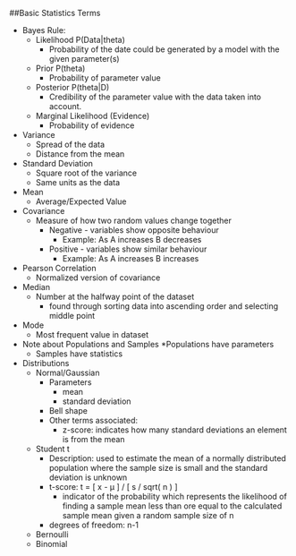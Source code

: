 ##Basic Statistics Terms

* Bayes Rule:
	* Likelihood P(Data|theta)
		* Probability of the date could be generated by a model with
			the given parameter(s)
	* Prior P(theta)
		* Probability of parameter value
	* Posterior P(theta|D)
		* Credibility of the parameter value with the data taken into account.
	* Marginal Likelihood (Evidence)
		* Probability of evidence
* Variance
	* Spread of the data
	* Distance from the mean
* Standard Deviation
	* Square root of the variance
	* Same units as the data
* Mean
	* Average/Expected Value
* Covariance
	* Measure of how two random values change together
		* Negative - variables show opposite behaviour
			* Example: As A increases B decreases
		* Positive - variables show similar behaviour
			* Example: As A increases B increases
* Pearson Correlation
	* Normalized version of covariance 
* Median
	* Number at the halfway point of the dataset 
		* found through sorting data into ascending order and selecting middle point
* Mode
	* Most frequent value in dataset
* Note about Populations and Samples
	*Populations have parameters
	* Samples have statistics
* Distributions
	* Normal/Gaussian
		* Parameters
			* mean
			* standard deviation
		* Bell shape
		* Other terms associated:
			* z-score: indicates how many standard deviations an element is
				from the mean
	* Student t
		* Description: used to estimate the mean of a normally distributed population
			where the sample size is small and the standard deviation is unknown
		* t-score: t = [ x - μ ] / [ s / sqrt( n ) ]
			* indicator of the probability which represents the likelihood of finding
				a sample mean less than ore equal to the calculated sample mean given 
				a random sample size of n
		* degrees of freedom: n-1
	* Bernoulli
	* Binomial

